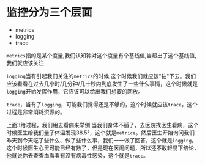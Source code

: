 # 监控分为三个层面

- metrics
- logging
- trace

`metrics`指的是某个度量,我们认知钟对这个度量有个基线值,当超出了这个基线值,我们就应该关注

`logging`当有引起我们关注的`metrics`的时候,这个时候我们就应该"钻"下去。我们应该看看在过去几小时/几分钟/几十秒内到底发生了一些什么事情，这个时候就是`logging`开始发挥作用，它应该可以给出我们想要的回放。

`trace`，当有了`logging`，可能我们觉得还是不够的，这个时候就应该`trace`，这个过程是非常消耗资源的。

上面3给过程，我们用去看病来举例
当我们身体不适了，去医院找医生看病，这个时候医生给我们量了体温发现38.5°，这个就是`metrice`。然后医生开始询问我们昨天到今天吃了些什么、做了些什么事，我们一一做了回答，这个就是`logging`。这个时候医生心里可能已经有数了，但是现在医闹问题，所以还不敢轻易下结论，他就说你去查查血看看有没有病毒性感染，这个就是`trace`。
